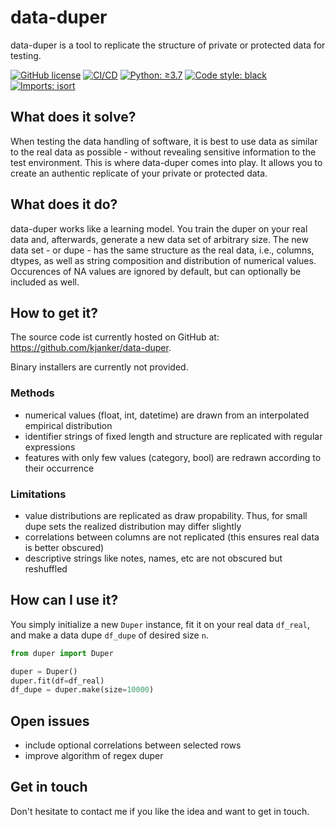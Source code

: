 # data-duper

data-duper is a tool to replicate the structure of private or protected data for testing.

[![GitHub license](https://img.shields.io/github/license/kjanker/data-duper.svg)](https://github.com/kjanker/data-duper/blob/main/LICENSE)
[![CI/CD](https://github.com/kjanker/test_repo/actions/workflows/ci.yml/badge.svg?branch=main)](https://github.com/kjanker/test_repo/actions/workflows/ci.yml)
[![Python: ≥3.7](https://img.shields.io/badge/%20Python-≥3.7-%23FFD43B?style=flat&labelColor=4B8BBE&logo=python&logoColor=FFD43B)](https://www.python.org/)
[![Code style: black](https://img.shields.io/badge/Code%20style-black-000000.svg)](https://github.com/psf/black)
[![Imports: isort](https://img.shields.io/badge/%20Imports-isort-%231674b1?style=flat&labelColor=ef8336)](https://pycqa.github.io/isort/)

## What does it solve?

When testing the data handling of software, it is best to use data as similar to the real data as possible - without revealing sensitive information to the test environment. This is where data-duper comes into play. It allows you to create an authentic replicate of your private or protected data.

## What does it do?

data-duper works like a learning model. You train the duper on your real data and, afterwards, generate a new data set of arbitrary size. The new data set - or dupe - has the same structure as the real data, i.e., columns, dtypes, as well as string composition and distribution of numerical values. Occurences of NA values are ignored by default, but can optionally be included as well.

## How to get it?

The source code ist currently hosted on GitHub at: https://github.com/kjanker/data-duper.

Binary installers are currently not provided.

### Methods
- numerical values (float, int, datetime) are drawn from an interpolated empirical distribution
- identifier strings of fixed length and structure are replicated with regular expressions
- features with only few values (category, bool) are redrawn according to their occurrence

### Limitations
- value distributions are replicated as draw propability. Thus, for small dupe sets the realized distribution may differ slightly
- correlations between columns are not replicated (this ensures real data is better obscured)
- descriptive strings like notes, names, etc are not obscured but reshuffled

## How can I use it?

You simply initialize a new `Duper` instance, fit it on your real data `df_real`, and make a data dupe `df_dupe` of desired size `n`.

```python
from duper import Duper

duper = Duper()
duper.fit(df=df_real)
df_dupe = duper.make(size=10000)
```

## Open issues
- include optional correlations between selected rows
- improve algorithm of regex duper

## Get in touch

Don't hesitate to contact me if you like the idea and want to get in touch.